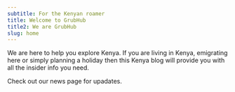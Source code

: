 ```yaml
---
subtitle: For the Kenyan roamer
title: Welcome to GrubHub
title2: We are GrubHub
slug: home
---
```


We are here to help you explore Kenya. If you are living in Kenya, emigrating here or simply planning a holiday then this Kenya blog will provide you with all the insider info you need.

Check out our news page for upadates.